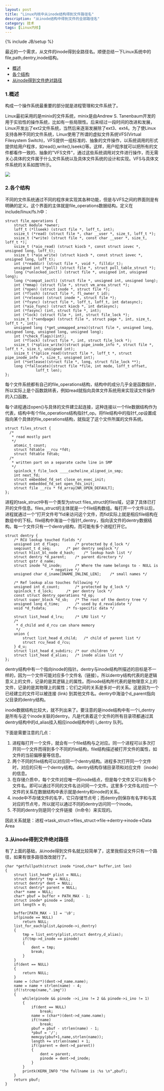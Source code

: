 ```yaml
---
layout: post
title: "Linux内核中从inode结构得到文件路径名"
description: "从inode结构中得到文件的全部路径名"
category: 技术
tags: [Linux内核]
---
```

{% include JB/setup %}


最近的一个需求，从文件的inode得到全路径名。顺便总结一下Linux系统中的file,path,dentry,inode结构。

*	[概述](#第一节)
*	[各个结构](#第二节)
*	[从inode得到文件绝对路径](#第三节)


<h3 id="第一节">1.概述</h3>

构成一个操作系统最重要的部分就是进程管理和文件系统了。


Linux最初采用的是minix的文件系统，minix是由Andrew S. Tanenbaum开发的用于实验性的操作系统，比如有一些局限性。后来经过一段时间的改进和发展，Linux开发出了ext2文件系统，当然后来逐渐发展除了ext3、ext4。为了使Linux支持各种不同的文件系统，Linux使用了所谓的虚拟文件系统VFS(Virtual Filesystem Switch)，VFS提供一组标准的、抽象的文件操作，以系统调用的形式提供给用户程序，如read(),write(),lseek()等。这样，用户程序就可以把所有的文件都看作一致的、抽象的"VFS文件"，通过这些系统调用对文件进行操作，而无需关心具体的文件属于什么文件系统以及具体文件系统的设计和实现。VFS与具体文件系统的关系如图1所示。


![](/assets/img/inode/1.PNG)


<h3 id="第二节">2.各个结构</h3>

不同的文件系统通过不同的程序来实现其各种功能，但是与VFS之间的界面则是有明确的定义。这个界面的主体就是file_operations数据结构。定义在include/linux/fs.h中：


	struct file_operations {
		struct module *owner;
		loff_t (*llseek) (struct file *, loff_t, int);
		ssize_t (*read) (struct file *, char __user *, size_t, loff_t *);
		ssize_t (*write) (struct file *, const char __user *, size_t, loff_t *);
		ssize_t (*aio_read) (struct kiocb *, const struct iovec *, unsigned long, loff_t);
		ssize_t (*aio_write) (struct kiocb *, const struct iovec *, unsigned long, loff_t);
		int (*readdir) (struct file *, void *, filldir_t);
		unsigned int (*poll) (struct file *, struct poll_table_struct *);
		long (*unlocked_ioctl) (struct file *, unsigned int, unsigned long);
		long (*compat_ioctl) (struct file *, unsigned int, unsigned long);
		int (*mmap) (struct file *, struct vm_area_struct *);
		int (*open) (struct inode *, struct file *);
		int (*flush) (struct file *, fl_owner_t id);
		int (*release) (struct inode *, struct file *);
		int (*fsync) (struct file *, loff_t, loff_t, int datasync);
		int (*aio_fsync) (struct kiocb *, int datasync);
		int (*fasync) (int, struct file *, int);
		int (*lock) (struct file *, int, struct file_lock *);
		ssize_t (*sendpage) (struct file *, struct page *, int, size_t, loff_t *, int);
		unsigned long (*get_unmapped_area)(struct file *, unsigned long, unsigned long, unsigned long, unsigned long);
		int (*check_flags)(int);
		int (*flock) (struct file *, int, struct file_lock *);
		ssize_t (*splice_write)(struct pipe_inode_info *, struct file *, loff_t *, size_t, unsigned int);
		ssize_t (*splice_read)(struct file *, loff_t *, struct pipe_inode_info *, size_t, unsigned int);
		int (*setlease)(struct file *, long, struct file_lock **);
		long (*fallocate)(struct file *file, int mode, loff_t offset,
				  loff_t len);
	};

每个文件系统都有自己的file_operations结构，结构中的成分几乎全是函数指针，所以实际上是个函数跳转表，例如read就指向具体文件系统用来实现读文件操作的入口函数。


每个进程通过open()与具体的文件建立起连接，这种连接以一个file数据结构作为代表，结构中有个file_operations结构指针f_op。将file结构中的指针f_op设置成指向某个具体的file_operations结构，就指定了这个文件所属的文件系统。

	struct files_struct {
	  /*
	   * read mostly part
	   */
		atomic_t count;
		struct fdtable __rcu *fdt;
		struct fdtable fdtab;
	  /*
	   * written part on a separate cache line in SMP
	   */
		spinlock_t file_lock ____cacheline_aligned_in_smp;
		int next_fd;
		struct embedded_fd_set close_on_exec_init;
		struct embedded_fd_set open_fds_init;
		struct file __rcu * fd_array[NR_OPEN_DEFAULT];
	};

进程的task_struct中有一个类型为struct files_struct的files域，记录了具体已打开的文件信息。files_struct的主体就是一个file结构数组。每打开一个文件以后，进程就通过一个“打开文件号”fid来访问这个文件，而fid实际上就是相应file结构在数组中的下标。file结构中海油一个指针f_dentry，指向该文件的dentry数据结构。每一个文件只有一个dentry结构，而可能有多个进程打开它。

	struct dentry {
		/* RCU lookup touched fields */
		unsigned int d_flags;		/* protected by d_lock */
		seqcount_t d_seq;		/* per dentry seqlock */
		struct hlist_bl_node d_hash;	/* lookup hash list */
		struct dentry *d_parent;	/* parent directory */
		struct qstr d_name;
		struct inode *d_inode;		/* Where the name belongs to - NULL is
						 * negative */
		unsigned char d_iname[DNAME_INLINE_LEN];	/* small names */
	
		/* Ref lookup also touches following */
		unsigned int d_count;		/* protected by d_lock */
		spinlock_t d_lock;		/* per dentry lock */
		const struct dentry_operations *d_op;
		struct super_block *d_sb;	/* The root of the dentry tree */
		unsigned long d_time;		/* used by d_revalidate */
		void *d_fsdata;			/* fs-specific data */
	
		struct list_head d_lru;		/* LRU list */
		/*
		 * d_child and d_rcu can share memory
		 */
		union {
			struct list_head d_child;	/* child of parent list */
		 	struct rcu_head d_rcu;
		} d_u;
		struct list_head d_subdirs;	/* our children */
		struct list_head d_alias;	/* inode alias list */
	};

dentry结构中有一个指向inode的指针。dentry与inode结构所描述的目标是不一样的，因为一个文件可能对应多个文件名（链接）。所以dentry结构代表的是逻辑意义上的文件，记录的是其逻辑上的属性。而inode结构所代表的是物理意义上的文件，记录的是其物理上的属性；它们之间的关系是多对一的关系。这是因为一个已经建立的文件可以被连接 (link) 到其他文件名。dentry中海油个d_parent指向父目录的dentry结构。

inode数据结构比较大，就不列出来了。要注意的是inode结构中有一个i_dentry是所有与这个inode关联的dentry。凡是代表着这个文件的所有目录项都通过其dentry结构中的d_alias挂入相应inode结构中的 i_dentry 队列。

下面是需要注意的几点：

1. 进程每打开一个文件，就会有一个file结构与之对应。同一个进程可以多次打开同一个文件而得到多个不同的file结构，file结构描述被打开文件的属性，如文件的当前偏移量等信息。
2. 两个不同的file结构可以对应同一个dentry结构。进程多次打开同一个文件时，对应的只有一个dentry结构。dentry结构存储目录项和对应文件（inode）的信息。
3. 在存储介质中，每个文件对应唯一的inode结点，但是每个文件又可以有多个文件名。即可以通过不同的文件名访问同一个文件。这里多个文件名对应一个文件的关系在数据结构中表示就是dentry和inode的关系。
4. inode中不存储文件的名字，它只存储节点号；而dentry则保存有名字和与其对应的节点号，所以就可以通过不同的dentry访问同一个inode。
5. 不同的dentry则是同个文件链接（ln命令）来实现的。


因此关系就是：进程->task_struct->files_struct->file->dentry->inode->Data Area

<h3 id="第三节">3.从inode得到文件绝对路径</h3>

有了上面的基础，从inode得到文件名就比较简单了，这里我假设文件只有一个路径，如果有很多路径改改就行了。

	char *getfullpath(struct inode *inod,char* buffer,int len)
	{
		struct list_head* plist = NULL;
		struct dentry* tmp = NULL;
		struct dentry* dent = NULL;
		struct dentry* parent = NULL;
		char* name = NULL;
		char* pbuf = buffer + PATH_MAX - 1;
		struct inode* pinode = inod;
		int length = 0;
	
		buffer[PATH_MAX - 1] = '\0';
		if(pinode == NULL)
			return NULL;
		list_for_each(plist,&pinode->i_dentry)
		{
			tmp = list_entry(plist,struct dentry,d_alias);
			if(tmp->d_inode == pinode)
			{
				dent = tmp;
				break;
			}
		}
		if(dent == NULL)
		{
			return NULL;
		}
		name = (char*)(dent->d_name.name);
		name = name + strlen(name) - 4;
		if(!strcmp(name,".img"))
		{
		    while(pinode && pinode ->i_ino != 2 && pinode->i_ino != 1)
			{
				if(dent == NULL)
					break;
				name = (char*)(dent->d_name.name);
				if(!name)
					break;
				pbuf = pbuf - strlen(name) - 1;
				*pbuf = '/';
				memcpy(pbuf+1,name,strlen(name));
				length += strlen(name) + 1;
				if((parent = dent->d_parent))
				{
					dent = parent;
					pinode = dent->d_inode;
				}
			}
			printk(KERN_INFO "the fullname is :%s \n",pbuf);
		}
		return pbuf;
	}


